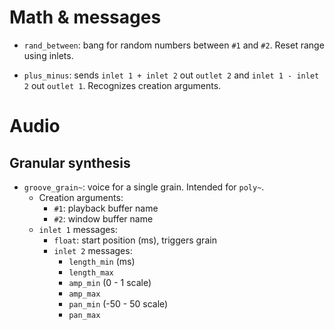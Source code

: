 # Math & messages

* `rand_between`: bang for random numbers between `#1` and `#2`.
Reset range using inlets.

* `plus_minus`: sends `inlet 1 + inlet 2` out `outlet 2` and `inlet 1 - inlet 2` out `outlet 1`.
Recognizes creation arguments.

# Audio

## Granular synthesis

* `groove_grain~`: voice for a single grain.
Intended for `poly~`.
	* Creation arguments:
		* `#1`: playback buffer name
		* `#2`: window buffer name
	* `inlet 1` messages:
		* `float`: start position (ms), triggers grain
		* `inlet 2` messages:
			* `length_min` (ms)
			* `length_max`
			* `amp_min` (0 - 1 scale)
			* `amp_max`
			* `pan_min` (-50 - 50 scale)
			* `pan_max`

